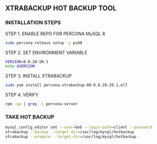## XTRABACKUP HOT BACKUP TOOL

### INSTALLATION STEPS

STEP 1. ENABLE REPO FOR PERCONA MySQL 8
```sh
sudo percona-release setup -y ps80
```

STEP 2. SET ENVIRONMENT VARIABLE
```sh
VERSION=8.0.28-20.1
echo $VERSION
```

STEP 3. INSTALL XTRABACKUP
```sh
sudo yum install percona-xtrabackup-80-8.0.28-20.1.el7
```

STEP 4. VERIFY
```sh
rpm -qa | grep -i percona-server
```


### TAKE HOT BACKUP
```sh
mysql_config_editor set --user=bob --login-path=client --password
xtrabackup --backup --target-dir=/var/log/mysql/hotbackup
xtrabackup --prepare --target-dir=/var/log/mysql/hotbackup
```
